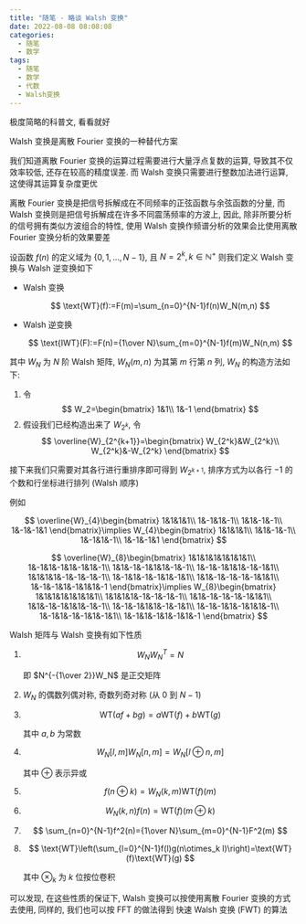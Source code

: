 ```yaml
---
title: "随笔 - 略谈 Walsh 变换"
date: 2022-08-08 08:08:08
categories:
  - 随笔
  - 数学
tags:
  - 随笔
  - 数学
  - 代数
  - Walsh变换
---
```


极度简略的科普文, 看看就好

<!-- more -->

Walsh 变换是离散 Fourier 变换的一种替代方案

我们知道离散 Fourier 变换的运算过程需要进行大量浮点复数的运算, 导致其不仅效率较低, 还存在较高的精度误差. 而 Walsh 变换只需要进行整数加法进行运算, 这使得其运算复杂度更优

离散 Fourier 变换是把信号拆解成在不同频率的正弦函数与余弦函数的分量, 而 Walsh 变换则是把信号拆解成在许多不同震荡频率的方波上, 因此, 除非所要分析的信号拥有类似方波组合的特性, 使用 Walsh 变换作频谱分析的效果会比使用离散 Fourier 变换分析的效果要差

设函数 $f(n)$ 的定义域为 $\{0,1,...,N-1\}$, 且 $N=2^k,k\in\mathbb{N}^+$ 则我们定义 Walsh 变换与 Walsh 逆变换如下

- Walsh 变换

  $$
  \text{WT}(f):=F(m)=\sum_{n=0}^{N-1}f(n)W_N(m,n)
  $$

- Walsh 逆变换

  $$
  \text{IWT}(F):=F(n)={1\over N}\sum_{m=0}^{N-1}f(m)W_N(n,m)
  $$

其中 $W_N$ 为 $N$ 阶 Walsh 矩阵, $W_N(m,n)$ 为其第 $m$ 行第 $n$ 列, $W_N$ 的构造方法如下:

1. 令
   $$
   W_2=\begin{bmatrix}
     1&1\\
     1&-1
   \end{bmatrix}
   $$
1. 假设我们已经构造出来了 $W_{2^k}$, 令
   $$
   \overline{W}_{2^{k+1}}=\begin{bmatrix}
     W_{2^k}&W_{2^k}\\
     W_{2^k}&-W_{2^k}
   \end{bmatrix}
   $$

接下来我们只需要对其各行进行重排序即可得到 $W_{2^{k+1}}$, 排序方式为以各行 $-1$ 的个数和行坐标进行排列 (Walsh 顺序)

例如

$$
\overline{W}_{4}\begin{bmatrix}
  1&1&1&1\\
  1&-1&1&-1\\
  1&1&-1&-1\\
  1&-1&-1&1
\end{bmatrix}\implies W_{4}\begin{bmatrix}
  1&1&1&1\\
  1&1&-1&-1\\
  1&-1&1&-1\\
  1&-1&-1&1
\end{bmatrix}
$$

$$
\overline{W}_{8}\begin{bmatrix}
  1&1&1&1&1&1&1&1\\
  1&-1&1&-1&1&-1&1&-1\\
  1&1&-1&-1&1&1&-1&-1\\
  1&-1&-1&1&1&-1&-1&1\\
  1&1&1&1&-1&-1&-1&-1\\
  1&-1&1&-1&-1&1&-1&1\\
  1&1&-1&-1&-1&-1&1&1\\
  1&-1&-1&1&-1&1&1&-1
\end{bmatrix}\implies W_{8}\begin{bmatrix}
  1&1&1&1&1&1&1&1\\
  1&1&1&1&-1&-1&-1&-1\\
  1&1&-1&-1&-1&-1&1&1\\
  1&1&-1&-1&1&1&-1&-1\\
  1&-1&-1&1&1&-1&-1&1\\
  1&-1&-1&1&-1&1&1&-1\\
  1&-1&1&-1&-1&1&-1&1\\
  1&-1&1&-1&1&-1&1&-1
\end{bmatrix}
$$

Walsh 矩阵与 Walsh 变换有如下性质

1. $$
   W_NW_N^T=N
   $$

   即 $N^{-{1\over 2}}W_N$ 是正交矩阵

1. $W_N$ 的偶数列偶对称, 奇数列奇对称 (从 $0$ 到 $N-1$)
1. $$
   \text{WT}(af+bg)=a\text{WT}(f)+b\text{WT}(g)
   $$

   其中 $a,b$ 为常数

1. $$
   W_N[l,m]W_N[n,m]=W_N[l\oplus n,m]
   $$

   其中 $\oplus$ 表示异或

1. $$
   f(n\oplus k)=W_N(k,m)\text{WT}(f)(m)
   $$
1. $$
   W_N(k,n)f(n)=\text{WT}(f)(m\oplus k)
   $$
1. $$
   \sum_{n=0}^{N-1}f^2(n)={1\over N}\sum_{m=0}^{N-1}F^2(m)
   $$
1. $$
    \text{WT}\left(\sum_{l=0}^{N-1}f(l)g(n\otimes_k l)\right)=\text{WT}(f)\text{WT}(g)
   $$

   其中 $\otimes_k$ 为 $k$ 位按位卷积

可以发现, 在这些性质的保证下, Walsh 变换可以按使用离散 Fourier 变换的方式去使用, 同样的, 我们也可以按 FFT 的做法得到 快速 Walsh 变换 (FWT) 的算法
